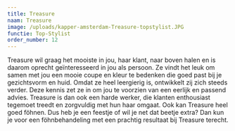 ```yaml
---
title: Treasure
naam: Treasure
image: /uploads/kapper-amsterdam-Treasure-topstylist.JPG
functie: Top-Stylist
order_number: 12
---
```


Treasure wil graag het mooiste in jou, haar klant, naar boven halen en is daarom oprecht geïnteresseerd in jou als persoon. Ze vindt het leuk om samen met jou een mooie coupe en kleur te bedenken die goed past bij je gezichtsvorm en huid. Omdat ze heel leergierig is, ontwikkelt zij zich steeds verder. Deze kennis zet ze in om jou te voorzien van een eerlijk en passend advies. Treasure is dan ook een harde werker, die klanten enthousiast tegemoet treedt en zorgvuldig met hun haar omgaat. Ook kan Treasure heel goed föhnen. Dus heb je een feestje of wil je net dat beetje extra? Dan kun je voor een föhnbehandeling met een prachtig resultaat bij Treasure terecht.
